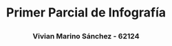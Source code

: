 # <p align="center">Primer Parcial de Infografía</p>
### <p align="center">Vivian Marino Sánchez - 62124</p>

